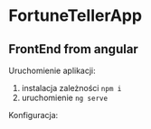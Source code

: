 # FortuneTellerApp

## FrontEnd from angular

Uruchomienie aplikacji:
1. instalacja zależności ```npm i```
2. uruchomienie ```ng serve```

Konfiguracja:


